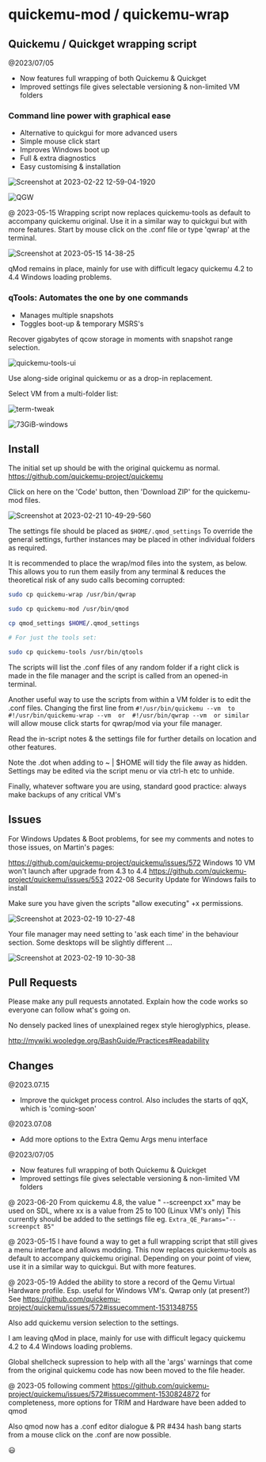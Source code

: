# quickemu-mod  / quickemu-wrap

## Quickemu / Quickget wrapping script

\@2023/07/05  

- Now features full wrapping of both Quickemu & Quickget
- Improved settings file gives selectable versioning & non-limited VM folders

### Command line power with graphical ease

- Alternative to quickgui for more advanced users
- Simple mouse click start
- Improves Windows boot up
- Full & extra diagnostics
- Easy customising & installation

![Screenshot at 2023-02-22 12-59-04-1920](https://user-images.githubusercontent.com/3956806/220619057-f63883d2-4d0d-4130-94e1-d444f1567be4.jpg)

![QGW](https://github.com/TuxVinyards/quickemu-mod/assets/3956806/c948f51a-a954-4180-ba62-1d5045e5f4fc)

\@ 2023-05-15 Wrapping script now replaces quickemu-tools as default to accompany quickemu original. Use it in a similar way to quickgui but with more features. Start by mouse click on the .conf file or type 'qwrap' at the terminal.

![Screenshot at 2023-05-15 14-38-25](https://github.com/TuxVinyards/quickemu-mod/assets/3956806/1ef00a03-203e-4099-89f7-f5a703cbe920)

qMod remains in place, mainly for use with difficult legacy quickemu 4.2 to 4.4 Windows loading problems.

### qTools: Automates the one by one commands

- Manages multiple snapshots
- Toggles boot-up & temporary MSRS's

Recover gigabytes of qcow storage in moments with snapshot range selection.

![quickemu-tools-ui](https://user-images.githubusercontent.com/3956806/233839490-52f03884-188c-4173-bc71-25184bbb3bad.png)

Use along-side original quickemu or as a drop-in replacement.  

Select VM from a multi-folder list:

![term-tweak](https://user-images.githubusercontent.com/3956806/219943219-ddbe3547-bcd6-4d48-afb0-b549c4810a9c.png)

![73GiB-windows](https://github.com/TuxVinyards/quickemu-mod/assets/3956806/90e4f9fe-92e2-4163-a76d-4c9da775b7ee)

## Install

The initial set up should be with the original quickemu as normal.  <https://github.com/quickemu-project/quickemu>

Click on here on the 'Code' button, then 'Download ZIP' for the quickemu-mod files.

![Screenshot at 2023-02-21 10-49-29-560](https://user-images.githubusercontent.com/3956806/220318265-e05b5f26-54b6-49e7-bc60-79df14b08a89.png)

The settings file should be placed as `$HOME/.qmod_settings` To override the general settings, further instances may be placed in other individual folders as required.

It is recommended to place the wrap/mod files into the system, as below. This allows you to run them easily from any terminal & reduces the theoretical risk of any sudo calls becoming corrupted:

```bash
sudo cp quickemu-wrap /usr/bin/qwrap

sudo cp quickemu-mod /usr/bin/qmod

cp qmod_settings $HOME/.qmod_settings

# For just the tools set:

sudo cp quickemu-tools /usr/bin/qtools
```

The scripts will list the .conf files of any random folder if a right click is made in the file manager and the script is called from an opened-in terminal.

Another useful way to use the scripts from within a VM folder is to edit the .conf files. Changing the first line from
`#!/usr/bin/quickemu --vm  to  #!/usr/bin/quickemu-wrap --vm  or  #!/usr/bin/qwrap --vm  or similar`  
will allow mouse click starts for qwrap/mod via your file manager.

Read the in-script notes & the settings file for further details on location and other features.

Note the .dot when adding to ~ | $HOME will tidy the file away as hidden. Settings may be edited via the script menu or via ctrl-h etc to unhide.

Finally, whatever software you are using, standard good practice: always make backups of any critical VM's

## Issues

For Windows Updates & Boot problems, for see my comments and notes to those issues, on Martin's pages:

 <https://github.com/quickemu-project/quickemu/issues/572>  Windows 10 VM won't launch after upgrade from 4.3 to 4.4
 <https://github.com/quickemu-project/quickemu/issues/553>  2022-08 Security Update for Windows fails to install

Make sure you have given the scripts "allow executing" +x permissions.  

![Screenshot at 2023-02-19 10-27-48](https://user-images.githubusercontent.com/3956806/219940371-fb1b778c-3bbc-4739-bdad-caee87a29d18.jpg)

Your file manager may need setting to 'ask each time' in the behaviour section.  Some desktops will be slightly different ...

![Screenshot at 2023-02-19 10-30-38](https://user-images.githubusercontent.com/3956806/219940035-9d4df156-8309-4845-8432-05941749dda1.png)

## Pull Requests

Please make any pull requests annotated. Explain how the code works so everyone can follow what's going on.

No densely packed lines of unexplained regex style hieroglyphics, please.

<http://mywiki.wooledge.org/BashGuide/Practices#Readability>

## Changes

\@2023.07.15  

- Improve the quickget process control.  Also includes the starts of qqX, which is 'coming-soon'

\@2023.07.08  

- Add more options to the Extra Qemu Args menu interface

\@2023/07/05  

- Now features full wrapping of both Quickemu & Quickget
- Improved settings file gives selectable versioning & non-limited VM folders

\@ 2023-06-20  From quickemu 4.8, the value " --screenpct xx"  may be used on SDL, where xx is a value from 25 to 100   (Linux VM's only)   This currently should be added to the settings file eg. `Extra_QE_Params="--screenpct 85"`

\@ 2023-05-15 I have found a way to get a full wrapping script that still gives a menu interface and allows modding. This now replaces quickemu-tools as default to accompany quickemu original. Depending on your point of view, use it in a similar way to quickgui. But with more features.

\@ 2023-05-19  Added the ability to store a record of the Qemu Virtual Hardware profile.  Esp. useful for Windows VM's.
Qwrap only (at present?)  See <https://github.com/quickemu-project/quickemu/issues/572#issuecomment-1531348755>

Also add quickemu version selection to the settings.

I am leaving qMod in place, mainly for use with difficult legacy quickemu 4.2 to 4.4 Windows loading problems.

Global shellcheck supression to help with all the 'args' warnings that come from the original quickemu code has now been moved to the file header.

\@ 2023-05 following comment <https://github.com/quickemu-project/quickemu/issues/572#issuecomment-1530824872>
for completeness, more options for TRIM and Hardware have been added to qmod

Also qmod now has a .conf editor dialogue & PR #434 hash bang starts from a mouse click on the .conf are now possible.

😃
